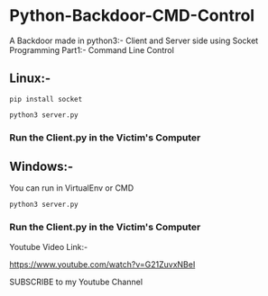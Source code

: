 # Python-Backdoor-CMD-Control
A Backdoor made in python3:- Client and Server side using Socket Programming Part1:- Command Line Control

## Linux:- 

```
pip install socket
```
```
python3 server.py
```
### Run the Client.py in the Victim's Computer

## Windows:- 

You can run in VirtualEnv or CMD

```
python3 server.py
```
### Run the Client.py in the Victim's Computer


Youtube Video Link:- 

https://www.youtube.com/watch?v=G21ZuvxNBeI

SUBSCRIBE to my Youtube Channel

